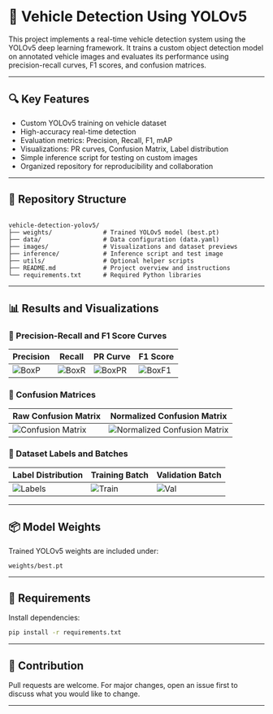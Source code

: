 # 🚗 Vehicle Detection Using YOLOv5

This project implements a real-time vehicle detection system using the YOLOv5 deep learning framework. It trains a custom object detection model on annotated vehicle images and evaluates its performance using precision-recall curves, F1 scores, and confusion matrices.

---

## 🔍 Key Features

- Custom YOLOv5 training on vehicle dataset
- High-accuracy real-time detection
- Evaluation metrics: Precision, Recall, F1, mAP
- Visualizations: PR curves, Confusion Matrix, Label distribution
- Simple inference script for testing on custom images
- Organized repository for reproducibility and collaboration

---

## 📁 Repository Structure

```

vehicle-detection-yolov5/
├── weights/              # Trained YOLOv5 model (best.pt)
├── data/                 # Data configuration (data.yaml)
├── images/               # Visualizations and dataset previews
├── inference/            # Inference script and test image
├── utils/                # Optional helper scripts
├── README.md             # Project overview and instructions
└── requirements.txt      # Required Python libraries

````

---

## 📊 Results and Visualizations

### 🔹 Precision-Recall and F1 Score Curves

| Precision | Recall | PR Curve | F1 Score |
|----------|--------|----------|----------|
| ![BoxP](images/BoxP_curve.png) | ![BoxR](images/BoxR_curve.png) | ![BoxPR](images/BoxPR_curve.png) | ![BoxF1](images/BoxF1_curve.png) |

### 🔹 Confusion Matrices

| Raw Confusion Matrix | Normalized Confusion Matrix |
|----------------------|-----------------------------|
| ![Confusion Matrix](images/confusion_matrix.png) | ![Normalized Confusion Matrix](images/confusion_matrix_normalized.png) |

### 🔹 Dataset Labels and Batches

| Label Distribution | Training Batch | Validation Batch |
|--------------------|----------------|------------------|
| ![Labels](images/labels.jpg) | ![Train](images/train_batch0.jpg) | ![Val](images/val_batch0_labels.jpg) |

---

## 📦 Model Weights

Trained YOLOv5 weights are included under:

```
weights/best.pt
```

---

## 📌 Requirements

Install dependencies:

```bash
pip install -r requirements.txt
```

---

## 🤝 Contribution

Pull requests are welcome. For major changes, open an issue first to discuss what you would like to change.

---
